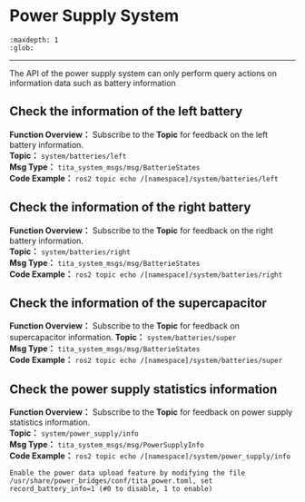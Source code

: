 # Power Supply System

```{toctree}
:maxdepth: 1
:glob:
```

------

The API of the power supply system can only perform query actions on information data such as battery information

## Check the information of the left battery
**Function Overview：** Subscribe to the **Topic** for feedback on the left battery information.<br>
**Topic：** `system/batteries/left`<br>
**Msg Type：** `tita_system_msgs/msg/BatterieStates`<br>
**Code Example：** `ros2 topic echo /[namespace]/system/batteries/left`

## Check the information of the right battery
**Function Overview：** Subscribe to the **Topic** for feedback on the right battery information.<br>
**Topic：** `system/batteries/right`<br>
**Msg Type：** `tita_system_msgs/msg/BatterieStates`<br>
**Code Example：** `ros2 topic echo /[namespace]/system/batteries/right`<br>

## Check the information of the supercapacitor
**Function Overview：** Subscribe to the **Topic** for feedback on supercapacitor information.
**Topic：** `system/batteries/super`<br>
**Msg Type：** `tita_system_msgs/msg/BatterieStates`<br>
**Code Example：** `ros2 topic echo /[namespace]/system/batteries/super`

## Check the power supply statistics information
**Function Overview：** Subscribe to the **Topic** for feedback on power supply statistics information.<br>
**Topic：** `system/power_supply/info`<br>
**Msg Type：** `tita_system_msgs/msg/PowerSupplyInfo`<br>
**Code Example：** `ros2 topic echo /[namespace]/system/power_supply/info`
````{note}
Enable the power data upload feature by modifying the file /usr/share/power_bridges/conf/tita_power.toml, set record_battery_info=1 (#0 to disable, 1 to enable)
````